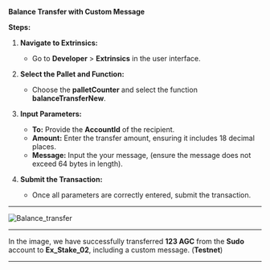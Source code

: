 **Balance Transfer with Custom Message**

**Steps:**

1. **Navigate to Extrinsics:**
   - Go to **Developer** > **Extrinsics** in the user interface.

2. **Select the Pallet and Function:**
   - Choose the **palletCounter** and select the function **balanceTransferNew**.

3. **Input Parameters:**
   - **To:** Provide the **AccountId** of the recipient.
   - **Amount:** Enter the transfer amount, ensuring it includes 18 decimal places.
   - **Message:** Input the your message, (ensure the message does not exceed 64 bytes in length).

4. **Submit the Transaction:**
   - Once all parameters are correctly entered, submit the transaction.

---
![Balance_transfer](https://github.com/user-attachments/assets/2945ecf6-c89d-4152-ad54-a11af2240eb3)

---

In the image, we have successfully transferred **123 AGC** from the **Sudo** account to **Ex_Stake_02**, including a custom message. (**Testnet**)

---
